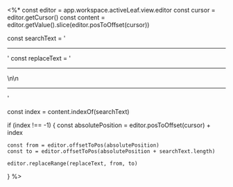<%*
const editor = app.workspace.activeLeaf.view.editor
const cursor = editor.getCursor()
const content = editor.getValue().slice(editor.posToOffset(cursor))

const searchText = '<hr class="__AI_plugin_role-user">'
const replaceText = '<hr class="__AI_plugin_conversation_splitter">\n\n<hr class="__AI_plugin_role-user">'

const index = content.indexOf(searchText)

if (index !== -1) {
    const absolutePosition = editor.posToOffset(cursor) + index
    
    const from = editor.offsetToPos(absolutePosition)
    const to = editor.offsetToPos(absolutePosition + searchText.length)
    
    editor.replaceRange(replaceText, from, to)
}
%>